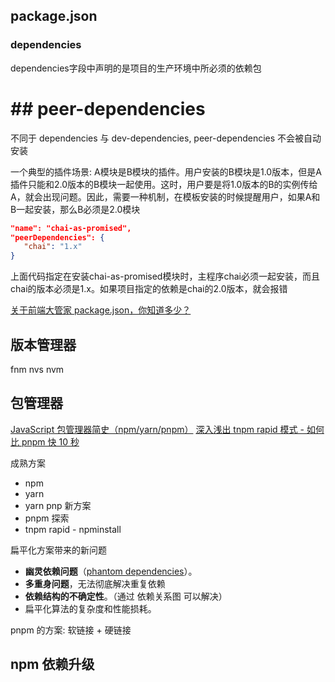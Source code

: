 

## package.json

### dependencies

dependencies字段中声明的是项目的生产环境中所必须的依赖包


# ## peer-dependencies

不同于 dependencies 与 dev-dependencies, peer-dependencies  不会被自动安装

一个典型的插件场景:
A模块是B模块的插件。用户安装的B模块是1.0版本，但是A插件只能和2.0版本的B模块一起使用。这时，用户要是将1.0版本的B的实例传给A，就会出现问题。因此，需要一种机制，在模板安装的时候提醒用户，如果A和B一起安装，那么B必须是2.0模块

```json
"name": "chai-as-promised",  
"peerDependencies": {  
   "chai": "1.x"  
}
```
上面代码指定在安装chai-as-promised模块时，主程序chai必须一起安装，而且chai的版本必须是1.x。如果项目指定的依赖是chai的2.0版本，就会报错

[关于前端大管家 package.json，你知道多少？](https://mp.weixin.qq.com/s/Np-tDI84_VTJPHAIAl8aGQ)

## 版本管理器
fnm 
nvs
nvm

## 包管理器
[JavaScript 包管理器简史（npm/yarn/pnpm）](https://zhuanlan.zhihu.com/p/451025256)
[深入浅出 tnpm rapid 模式 - 如何比 pnpm 快 10 秒](https://zhuanlan.zhihu.com/p/455809528)

成熟方案
- npm 
- yarn
 - yarn pnp
新方案
- pnpm 
探索
- tnpm rapid - npminstall

扁平化方案带来的新问题
- **幽灵依赖问题**（[phantom dependencies](https://link.zhihu.com/?target=https%3A//rushjs.io/pages/advanced/phantom_deps)）。
- **多重身问题**，无法彻底解决重复依赖
- **依赖结构的不确定性**。（通过 依赖关系图 可以解决）
- 扁平化算法的复杂度和性能损耗。

pnpm 的方案: 软链接 + 硬链接


## npm 依赖升级

